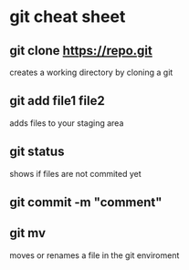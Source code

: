 # git cheat sheet
## git clone https://repo.git
creates a working directory by cloning a git
## git add file1 file2
adds files to your staging area
## git status
shows if files are not commited yet
## git commit -m "comment"
## git mv
moves or renames a file in the git enviroment